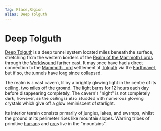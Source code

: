 ```yaml
---
Tag: Place,Region
alias: Deep Tolguth
---
```

# Deep Tolguth
[Deep Tolguth](https://pathfinderwiki.com/wiki/Deep_Tolguth) is a deep tunnel system located miles beneath the surface, stretching from the western borders of the [Realm of the Mammoth Lords](questforthefrozenflame/docs/Backstory/Places/Realm-of-the-Mammoth-Lords.md) through the [Worldwound](questforthefrozenflame/docs/Backstory/Places/Worldwound.md) farther east. It may once have had a direct connection to the [Mammoth Lord](questforthefrozenflame/docs/Backstory/Notions/Mammoth-Lord.md) settlement of [Tolguth](questforthefrozenflame/docs/Backstory/Places/Settlements/Tolguth.md) via the [Earthnavel](questforthefrozenflame/docs/Backstory/Places/Places-of-Interest/Earthnavel.md), but if so, the tunnels have long since collapsed.

The realm is a vast cavern, lit by a brightly glowing light in the centre of its ceiling, two miles off the ground. The light burns for 12 hours each day before disappearing completely. The cavern's "night" is not completely dark, however, as the ceiling is also studded with numerous glowing crystals which give off a glow reminiscent of starlight.

Its interior terrain consists primarily of jungles, lakes, and swamps, whilst the ground at its perimeter rises like mountain slopes. Warring tribes of primitive [human](questforthefrozenflame/docs/Backstory/Notions/Races/Human.md)s and [orc](questforthefrozenflame/docs/Backstory/Notions/Races/Orc.md)s live in the "mountains".